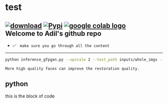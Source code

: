 # test
[![download](https://img.shields.io/github/downloads/TencentARC/GFPGAN/total.svg)](https://github.com/TencentARC/GFPGAN/releases)
[![Pypi](https://img.shields.io/pypi/v/gfpgan)](https://pypi.org/project/gfpgan/)
<a href="https://colab.research.google.com/drive/1sVsoBd9AjckIXThgtZhGrHRfFI6UUYOo"><img src="https://colab.research.google.com/assets/colab-badge.svg" alt="google colab logo"></a> <br>
**Welcome to Adil's github repo**
---
- :white_check_mark: ``` make sure you go through all the content```
---
```bash
python inference_gfpgan.py --upscale 2 --test_path inputs/whole_imgs --save_root results
```
`More high quality faces can improve the restoration quality.`
## python
  this is the block of code

